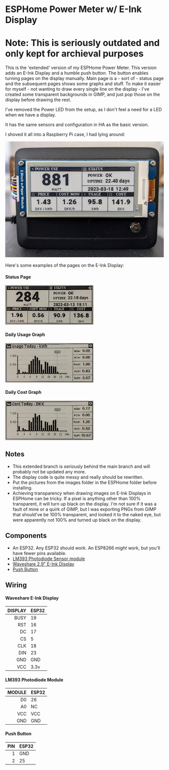 ESPHome Power Meter w/ E-Ink Display
====================================

Note: This is seriously outdated and only kept for archieval purposes
======================================================================

This is the 'extended' version of my ESPHome Power Meter. This version adds an E-Ink Display and a humble push button. The button enables turning pages on the display manually. Main page is a - sort of - status page and the subsequent pages shows some graphs and stuff.  To make it easier for myself - not wanting to draw every single line on the display - I've created some transparent backgrounds in GIMP, and just pop those on the display before drawing the rest.

I've removed the Power LED from the setup, as I don't feel a need for a LED when we have a display.

It has the same sensors and configuration in HA as the basic version.

I shoved it all into a Raspberry Pi case, I had lying around:

![pm_box](./assets/power-meter-box.jpg)

Here's some examples of the pages on the E-Ink Display:

#### Status Page ####
![pm_page_1](./assets/pm-page-1.jpg)
#### Daily Usage Graph ####
![pm_page_2](./assets/pm-page-2.jpg)
#### Daily Cost Graph ####
![pm_page_3](./assets/pm-page-3.jpg)



## Notes
* This extended branch is seriously behind the main branch and will probably not be updated any more.
* The display code is quite messy and really should be rewritten.
* Put the pictures from the images folder in the ESPHome folder before installing.
* Achieving transparency when drawing images on E-Ink Displays in ESPHome can be tricky. If a pixel is anything other than 100% transparent, it will turn up black on the display. I'm not sure if it was a fault of mine or a quirk of GIMP, but I was exporting PNGs from GIMP that should've be 100% transparent, and looked it to the naked eye, but were apparently not 100% and turned up black on the display.

Components
-----------

* An ESP32. Any ESP32 should work. An ESP8266 *might* work, but you'll have fewer pins available.
* [LM393 Photodiode Sensor module](https://www.mysensors.org/build/light-lm393)
* [Waveshare 2.9" E-Ink Display](https://www.waveshare.com/2.9inch-e-paper-module.htm)
* [Push Button](https://www.switchelectronics.co.uk/black-microminiature-5mm-momentary-off-on-push-button-spst-0-5a)

Wiring
-------

#### Waveshare E-Ink Display ####
| DISPLAY | ESP32 |
|--------:|-------|
|   BUSY  |   19  |
|    RST  |   16  |
|    DC   |   17  |
|    CS   |    5  |
|   CLK   |   18  |
|   DIN   |   23  |
|   GND   |  GND  |
|   VCC   |  3.3v |

#### LM393 Photodiode Module ####
| MODULE | ESP32 |
|-------:|-------|
|    D0  |   26  |
|    A0  |   NC  |
|   VCC  |  VCC  |
|   GND  |  GND  |

#### Push Button ####
|  PIN | ESP32 |
|-----:|-------|
|   1  |  GND  |
|   2  |   25  |

